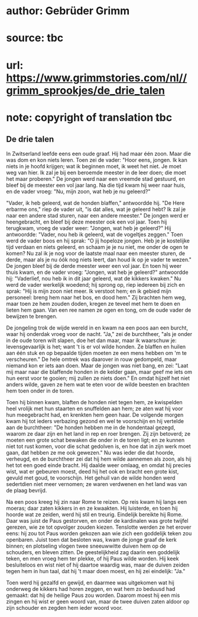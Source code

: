 # author: Gebrüder Grimm
# source: tbc
# url: https://www.grimmstories.com/nl//grimm_sprookjes/de_drie_talen
# note: copyright of translation tbc

## De drie talen 

In Zwitserland leefde eens een oude graaf. Hij had maar één zoon. Maar
die was dom en kon niets leren. Toen zei de vader: "Hoor eens, jongen.
Ik kan niets in je hoofd krijgen; wat ik beginnen moet, ik weet het
niet. Je moet weg van hier. Ik zal je bij een beroemde meester in de
leer doen; die moet het maar proberen." De jongen werd naar een vreemde
stad gestuurd, en bleef bij de meester een vol jaar lang. Na die tijd
kwam hij weer naar huis, en de vader vroeg: "Nu, mijn zoon, wat heb je
nu geleerd?"

"Vader, ik heb geleerd, wat de honden blaffen," antwoordde hij.
"De Here erbarme ons," riep de vader uit, "is dat alles, wat je
geleerd hebt? Ik zal je naar een andere stad sturen, naar een andere
meester." De jongen werd er heengebracht, en bleef bij deze meester ook
een vol jaar. Toen hij terugkwam, vroeg de vader weer: "Jongen, wat heb
je geleerd?" Hij antwoordde:
"Vader, nou heb ik geleerd, wat de vogeltjes zeggen."
Toen werd de vader boos en hij sprak: "O jij hopeloze jongen. Heb je je
kostelijke tijd verdaan en niets geleerd, en schaam je je nu niet, me
onder de ogen te komen? Nu zal ik je nog voor de laatste maal naar een
meester sturen, de derde, maar als je nu óók nog niets leert, dan houd
ik op je vader te wezen." De jongen bleef bij de derde meester weer een
vol jaar. En toen hij weer thuis kwam, en de vader vroeg: "Jongen, wat
heb je geleerd?" antwoordde hij:
"Vaderlief, nou heb ik in dit jaar geleerd, wat de kikkers kwaken."
Nu werd de vader werkelijk woedend; hij sprong op, riep iedereen bij
zich en sprak: "Hij is mijn zoon niet meer. Ik verstoot hem; en ik
gebied mijn personeel: breng hem naar het bos, en dood hem." Zij
brachten hem weg, maar toen ze hem zouden doden, kregen ze teveel met
hem te doen en lieten hem gaan. Van een ree namen ze ogen en tong, om de
oude vader de bewijzen te brengen.

De jongeling trok de wijde wereld in en kwam na een poos aan een burcht,
waar hij onderdak vroeg voor de nacht. "Ja," zei de burchtheer, "als
je onder in de oude toren wilt slapen, doe het dan maar, maar ik
waarschuw je: levensgevaarlijk is het; want 't is er vol wilde honden.
Ze blaffen en huilen aan één stuk en op bepaalde tijden moeten ze een
mens hebben om 'm te verscheuren." De hele omtrek was daarover in rouw
gedompeld, maar niemand kon er iets aan doen. Maar de jongen was niet
bang, en zei: "Laat mij maar naar die blaffende honden in de kelder
gaan, maar geef me iets om hun eerst voor te gooien; mij zullen ze niets
doen." En omdat hijzelf het niet anders wilde, gaven ze hem wat te eten
voor de wilde beesten en brachten hem toen onder in de toren.

Toen hij binnen kwam, blaften de honden niet tegen hem, ze kwispelden
heel vrolijk met hun staarten en snuffelden aan hem; ze aten wat hij
voor hun meegebracht had, en krenkten hem geen haar. De volgende morgen
kwam hij tot ieders verbazing gezond en wel te voorschijn en hij
vertelde aan de burchtheer: "De honden hebben me in de hondentaal
gezegd, waarom ze daar zijn en het land in rep en roer brengen. Zij zijn
betoverd; ze moeten een grote schat bewaken die onder in de toren ligt;
en ze kunnen niet tot rust komen, voor die schat gedolven is, en hoe dat
in zijn werk moet gaan, dat hebben ze me ook gewezen." Nu was ieder die
dat hoorde, verheugd, en de burchtheer zei dat hij hem wilde aannemen
als zoon, als hij het tot een goed einde bracht. Hij daalde weer omlaag,
en omdat hij precies wist, wat er gebeuren moest, deed hij het ook en
bracht een grote kist, gevuld met goud, te voorschijn. Het gehuil van de
wilde honden werd sedertdien niet meer vernomen; ze waren verdwenen en
het land was van de plaag bevrijd.

Na een poos kreeg hij zin naar Rome te reizen. Op reis kwam hij langs
een moeras; daar zaten kikkers in en ze kwaakten. Hij luisterde, en toen
hij hoorde wat ze zeiden, werd hij stil en treurig. Eindelijk bereikte
hij Rome. Daar was juist de Paus gestorven, en onder de kardinalen was
grote twijfel gerezen, wie ze tot opvolger zouden kiezen. Tenslotte
werden ze het erover eens: hij zou tot Paus worden gekozen aan wie zich
een goddelijk teken zou openbaren. Juist toen dat besloten was, kwam de
jonge graaf de kerk binnen; en plotseling vlogen twee sneeuwwitte duiven
hem op de schouders, en bleven zitten. De geestelijkheid zag daarin een
goddelijk teken, en men vroeg hem ter plekke, of hij Paus wilde worden.
Hij keek besluiteloos en wist niet of hij daartoe waardig was, maar de
duiven zeiden tegen hem in hun taal, dat hij 't maar doen moest, en hij
zei eindelijk: "Ja."

Toen werd hij gezalfd en gewijd, en daarmee was uitgekomen wat hij
onderweg de kikkers had horen zeggen, en wat hem zo beduusd had gemaakt:
dat hij de heilige Paus zou worden. Daarom moest hij een mis zingen en
hij wist er geen woord van, maar de twee duiven zaten aldoor op zijn
schouder en zegden hem ieder woord voor.
